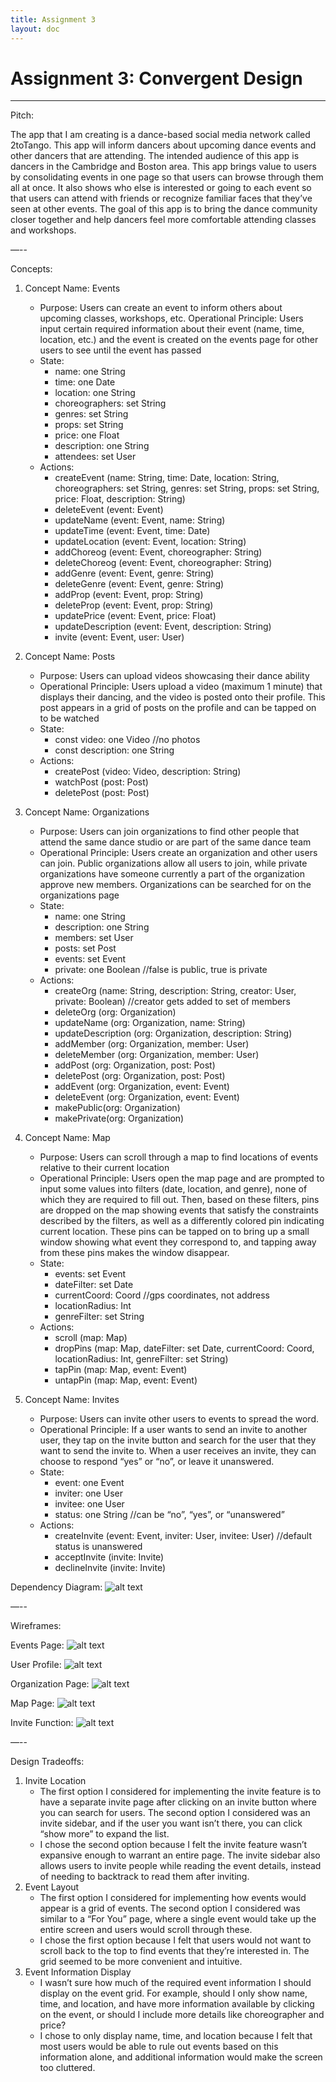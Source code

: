 ```yaml
---
title: Assignment 3
layout: doc
---
```


# Assignment 3: Convergent Design

---

Pitch:

The app that I am creating is a dance-based social media network called 2toTango. This app will inform dancers about upcoming dance events and other dancers that are attending. The intended audience of this app is dancers in the Cambridge and Boston area. This app brings value to users by consolidating events in one page so that users can browse through them all at once. It also shows who else is interested or going to each event so that users can attend with friends or recognize familiar faces that they’ve seen at other events. The goal of this app is to bring the dance community closer together and help dancers feel more comfortable attending classes and workshops.

—--

Concepts:
1. Concept Name: Events
    - Purpose: Users can create an event to inform others about upcoming classes, workshops, etc.
    Operational Principle: Users input certain required information about their event (name, time, location, etc.) and the event is created on the events page for other users to see until the event has passed
    - State: 
        - name: one String
        - time: one Date
        - location: one String
        - choreographers: set String
        - genres: set String
        - props: set String
        - price: one Float
        - description: one String
        - attendees: set User
    - Actions:
        - createEvent (name: String, time: Date, location: String, choreographers: set String, genres: set String, props: set String, price: Float, description: String)
        - deleteEvent (event: Event)
        - updateName (event: Event, name: String)
        - updateTime (event: Event, time: Date)
        - updateLocation (event: Event, location: String)
        - addChoreog (event: Event, choreographer: String)
        - deleteChoreog (event: Event, choreographer: String)
        - addGenre (event: Event, genre: String)
        - deleteGenre (event: Event, genre: String)
        - addProp (event: Event, prop: String)
        - deleteProp (event: Event, prop: String)
        - updatePrice (event: Event, price: Float)
        - updateDescription (event: Event, description: String)
        - invite (event: Event, user: User)

2. Concept Name: Posts
    - Purpose: Users can upload videos showcasing their dance ability
    - Operational Principle: Users upload a video (maximum 1 minute) that displays their dancing, and the video is posted onto their profile. This post appears in a grid of posts on the profile and can be tapped on to be watched
    - State:
        - const video: one Video //no photos
        - const description: one String
    - Actions:
        - createPost (video: Video, description: String)
        - watchPost (post: Post)
        - deletePost (post: Post)

3. Concept Name: Organizations
    - Purpose: Users can join organizations to find other people that attend the same dance studio or are part of the same dance team
    - Operational Principle: Users create an organization and other users can join. Public organizations allow all users to join, while private organizations have someone currently a part of the organization approve new members. Organizations can be searched for on the organizations page
    - State: 
        - name: one String
        - description: one String
        - members: set User
        - posts: set Post
        - events: set Event
        - private: one Boolean //false is public, true is private
    - Actions:
        - createOrg (name: String, description: String, creator: User, private: Boolean) //creator gets added to set of members
        - deleteOrg (org: Organization)
        - updateName (org: Organization, name: String)
        - updateDescription (org: Organization, description: String)
        - addMember (org: Organization, member: User)
        - deleteMember (org: Organization, member: User)
        - addPost (org: Organization, post: Post)
        - deletePost (org: Organization, post: Post)
        - addEvent (org: Organization, event: Event)
        - deleteEvent (org: Organization, event: Event)
        - makePublic(org: Organization) 
        - makePrivate(org: Organization)  

4. Concept Name: Map
    - Purpose: Users can scroll through a map to find locations of events relative to their current location
    - Operational Principle: Users open the map page and are prompted to input some values into filters (date, location, and genre), none of which they are required to fill out. Then, based on these filters, pins are dropped on the map showing events that satisfy the constraints described by the filters, as well as a differently colored pin indicating current location. These pins can be tapped on to bring up a small window showing what event they correspond to, and tapping away from these pins makes the window disappear.
    - State:
        - events: set Event
        - dateFilter: set Date
        - currentCoord: Coord //gps coordinates, not address
        - locationRadius: Int
        - genreFilter: set String
    - Actions:
        - scroll (map: Map)
        - dropPins (map: Map, dateFilter: set Date, currentCoord: Coord, locationRadius: Int, genreFilter: set String)
        - tapPin (map: Map, event: Event)
        - untapPin (map: Map, event: Event)

5. Concept Name: Invites
    - Purpose: Users can invite other users to events to spread the word.
    - Operational Principle: If a user wants to send an invite to another user, they tap on the invite button and search for the user that they want to send the invite to. When a user receives an invite, they can choose to respond “yes” or “no”, or leave it unanswered.
    - State: 
        - event: one Event
        - inviter: one User
        - invitee: one User
        - status: one String //can be “no”, “yes”, or “unanswered”
    - Actions:
        - createInvite (event: Event, inviter: User, invitee: User) //default status is unanswered
        - acceptInvite (invite: Invite)
        - declineInvite (invite: Invite)

Dependency Diagram: 
![alt text](./images/dependency_diagram.jpg)

—--

Wireframes:

Events Page:
![alt text](./images/events_page.png)

User Profile:
![alt text](./images/user_profile.png)

Organization Page:
![alt text](./images/organization_page.png)

Map Page:
![alt text](./images/map_page.png)

Invite Function:
![alt text](./images/invite_function.png)

—--

Design Tradeoffs:

1. Invite Location
    - The first option I considered for implementing the invite feature is to have a separate invite page after clicking on an invite button where you can search for users. The second option I considered was an invite sidebar, and if the user you want isn’t there, you can click “show more” to expand the list.
    - I chose the second option because I felt the invite feature wasn’t expansive enough to warrant an entire page. The invite sidebar also allows users to invite people while reading the event details, instead of needing to backtrack to read them after inviting.
2. Event Layout
    - The first option I considered for implementing how events would appear is a grid of events. The second option I considered was similar to a “For You” page, where a single event would take up the entire screen and users would scroll through these.
    - I chose the first option because I felt that users would not want to scroll back to the top to find events that they’re interested in. The grid seemed to be more convenient and intuitive.
3. Event Information Display
    - I wasn’t sure how much of the required event information I should display on the event grid. For example, should I only show name, time, and location, and have more information available by clicking on the event, or should I include more details like choreographer and price?
    - I chose to only display name, time, and location because I felt that most users would be able to rule out events based on this information alone, and additional information would make the screen too cluttered.
